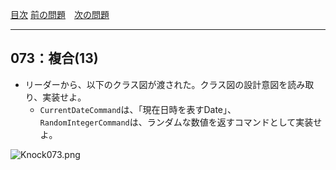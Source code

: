 [目次](../toc.md)
[前の問題](../072/README.md)　[次の問題](../074/README.md)


***
## 073：複合(13)
* リーダーから、以下のクラス図が渡された。クラス図の設計意図を読み取り、実装せよ。
    * `CurrentDateCommand`は、「現在日時を表すDate」、`RandomIntegerCommand`は、ランダムな数値を返すコマンドとして実装せよ。

![Knock073.png](Knock073.png)

